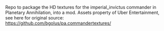 Repo to package the HD textures for the imperial_invictus commander in Planetary Annihilation, into a mod. Assets property of Uber Entertainment, see here for original source: https://github.com/bgolus/pa.commandertextures/